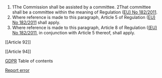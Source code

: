 
1. 1The Commission shall be assisted by a committee. 2That committee shall be a committee within the meaning of Regulation ([EU) No 182/2011](http://eur-lex.europa.eu/legal-content/EN/TXT/HTML/?uri=CELEX:32011R0182).
2. Where reference is made to this paragraph, Article 5 of Regulation ([EU) No 182/2011](http://eur-lex.europa.eu/legal-content/EN/TXT/HTML/?uri=CELEX:32011R0182) shall apply.
3. Where reference is made to this paragraph, Article 8 of Regulation ([(EU) No 182/2011](http://eur-lex.europa.eu/legal-content/EN/TXT/HTML/?uri=CELEX:32011R0182), in conjunction with Article 5 thereof, shall apply.




[[Article 92]]


[[Article 94]]



[GDPR](https://gdpr-info.eu)
Table of contents


[Report error](https://gdpr-info.eu/gf/?TB_iframe=true&height=306 "Your message")

